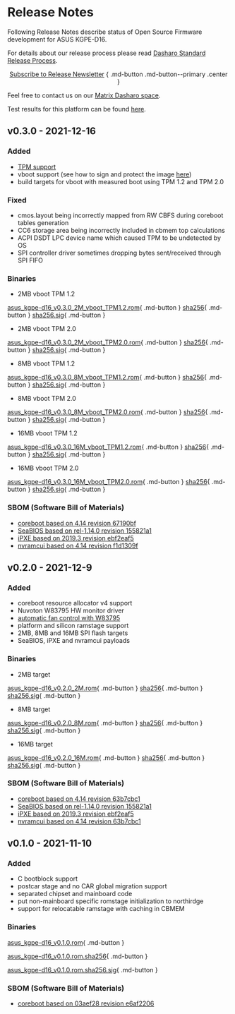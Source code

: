 # Release Notes

Following Release Notes describe status of Open Source Firmware development for
ASUS KGPE-D16.

For details about our release process please read
[Dasharo Standard Release Process](../../dev-proc/standard-release-process.md).

<center>

[Subscribe to Release Newsletter][newsletter]
{ .md-button .md-button--primary .center }

[newsletter]: https://newsletter.3mdeb.com/subscription/ozes4Jxuo

</center>

Feel free to contact us on our [Matrix Dasharo space](https://matrix.to/#/#dasharo:matrix.org).

Test results for this platform can be found
[here](https://docs.google.com/spreadsheets/d/1rsJECHmYrpkPSByTyt7jmMuQnExE20zW7Zk6c8oMk6E/edit?usp=sharing).

## v0.3.0 - 2021-12-16

### Added

- [TPM support](tpm-mboot.md)
- vboot support (see how to sign and protect the image [here](spi-wp.md#setting-flash-protection-for-vboot))
- build targets for vboot with measured boot using TPM 1.2 and TPM 2.0

### Fixed

- cmos.layout being incorrectly mapped from RW CBFS during coreboot tables generation
- CC6 storage area being incorrectly included in cbmem top calculations
- ACPI DSDT LPC device name which caused TPM to be undetected by OS
- SPI controller driver sometimes dropping bytes sent/received through SPI FIFO

### Binaries

- 2MB vboot TPM 1.2

[asus_kgpe-d16_v0.3.0_2M_vboot_TPM1.2.rom][v0.3.0_2m_tpm12_rom]{ .md-button }
[sha256][v0.3.0_2m_tpm12_sha]{ .md-button }
[sha256.sig][v0.3.0_2m_tpm12_sig]{ .md-button }

[v0.3.0_2m_tpm12_rom]: https://3mdeb.com/open-source-firmware/Dasharo/asus_kgpe-d16/asus_kgpe-d16_v0.3.0_2M_vboot_TPM1.2.rom
[v0.3.0_2m_tpm12_sha]: https://3mdeb.com/open-source-firmware/Dasharo/asus_kgpe-d16/asus_kgpe-d16_v0.3.0_2M_vboot_TPM1.2.rom.sha256
[v0.3.0_2m_tpm12_sig]: https://3mdeb.com/open-source-firmware/Dasharo/asus_kgpe-d16/asus_kgpe-d16_v0.3.0_2M_vboot_TPM1.2.rom.sha256.sig

- 2MB vboot TPM 2.0

[asus_kgpe-d16_v0.3.0_2M_vboot_TPM2.0.rom][v0.3.0_2m_tpm20_rom]{ .md-button }
[sha256][v0.3.0_2m_tpm20_sha]{ .md-button }
[sha256.sig][v0.3.0_2m_tpm20_sig]{ .md-button }

[v0.3.0_2m_tpm20_rom]: https://3mdeb.com/open-source-firmware/Dasharo/asus_kgpe-d16/asus_kgpe-d16_v0.3.0_2M_vboot_TPM2.0.rom
[v0.3.0_2m_tpm20_sha]: https://3mdeb.com/open-source-firmware/Dasharo/asus_kgpe-d16/asus_kgpe-d16_v0.3.0_2M_vboot_TPM2.0.rom.sha256
[v0.3.0_2m_tpm20_sig]: https://3mdeb.com/open-source-firmware/Dasharo/asus_kgpe-d16/asus_kgpe-d16_v0.3.0_2M_vboot_TPM2.0.rom.sha256.sig

- 8MB vboot TPM 1.2

[asus_kgpe-d16_v0.3.0_8M_vboot_TPM1.2.rom][v0.3.0_8m_tpm12_rom]{ .md-button }
[sha256][v0.3.0_8m_tpm12_sha]{ .md-button }
[sha256.sig][v0.3.0_8m_tpm12_sig]{ .md-button }

[v0.3.0_8m_tpm12_rom]: https://3mdeb.com/open-source-firmware/Dasharo/asus_kgpe-d16/asus_kgpe-d16_v0.3.0_8M_vboot_TPM1.2.rom
[v0.3.0_8m_tpm12_sha]: https://3mdeb.com/open-source-firmware/Dasharo/asus_kgpe-d16/asus_kgpe-d16_v0.3.0_8M_vboot_TPM1.2.rom.sha256
[v0.3.0_8m_tpm12_sig]: https://3mdeb.com/open-source-firmware/Dasharo/asus_kgpe-d16/asus_kgpe-d16_v0.3.0_8M_vboot_TPM1.2.rom.sha256.sig

- 8MB vboot TPM 2.0

[asus_kgpe-d16_v0.3.0_8M_vboot_TPM2.0.rom][v0.3.0_8m_tpm20_rom]{ .md-button }
[sha256][v0.3.0_8m_tpm20_sha]{ .md-button }
[sha256.sig][v0.3.0_8m_tpm20_sig]{ .md-button }

[v0.3.0_8m_tpm20_rom]: https://3mdeb.com/open-source-firmware/Dasharo/asus_kgpe-d16/asus_kgpe-d16_v0.3.0_8M_vboot_TPM2.0.rom
[v0.3.0_8m_tpm20_sha]: https://3mdeb.com/open-source-firmware/Dasharo/asus_kgpe-d16/asus_kgpe-d16_v0.3.0_8M_vboot_TPM2.0.rom.sha256
[v0.3.0_8m_tpm20_sig]: https://3mdeb.com/open-source-firmware/Dasharo/asus_kgpe-d16/asus_kgpe-d16_v0.3.0_8M_vboot_TPM2.0.rom.sha256.sig

- 16MB vboot TPM 1.2

[asus_kgpe-d16_v0.3.0_16M_vboot_TPM1.2.rom][v0.3.0_16m_tpm12_rom]{ .md-button }
[sha256][v0.3.0_16m_tpm12_sha]{ .md-button }
[sha256.sig][v0.3.0_16m_tpm12_sig]{ .md-button }

[v0.3.0_16m_tpm12_rom]: https://3mdeb.com/open-source-firmware/Dasharo/asus_kgpe-d16/asus_kgpe-d16_v0.3.0_16M_vboot_TPM1.2.rom
[v0.3.0_16m_tpm12_sha]: https://3mdeb.com/open-source-firmware/Dasharo/asus_kgpe-d16/asus_kgpe-d16_v0.3.0_16M_vboot_TPM1.2.rom.sha256
[v0.3.0_16m_tpm12_sig]: https://3mdeb.com/open-source-firmware/Dasharo/asus_kgpe-d16/asus_kgpe-d16_v0.3.0_16M_vboot_TPM1.2.rom.sha256.sig

- 16MB vboot TPM 2.0

[asus_kgpe-d16_v0.3.0_16M_vboot_TPM2.0.rom][v0.3.0_16m_tpm20_rom]{ .md-button }
[sha256][v0.3.0_16m_tpm20_sha]{ .md-button }
[sha256.sig][v0.3.0_16m_tpm20_sig]{ .md-button }

[v0.3.0_16m_tpm20_rom]: https://3mdeb.com/open-source-firmware/Dasharo/asus_kgpe-d16/asus_kgpe-d16_v0.3.0_16M_vboot_TPM2.0.rom
[v0.3.0_16m_tpm20_sha]: https://3mdeb.com/open-source-firmware/Dasharo/asus_kgpe-d16/asus_kgpe-d16_v0.3.0_16M_vboot_TPM2.0.rom.sha256
[v0.3.0_16m_tpm20_sig]: https://3mdeb.com/open-source-firmware/Dasharo/asus_kgpe-d16/asus_kgpe-d16_v0.3.0_16M_vboot_TPM2.0.rom.sha256.sig

### SBOM (Software Bill of Materials)

- [coreboot based on 4.14 revision 67190bf](https://github.com/Dasharo/coreboot/commit/67190bf)
- [SeaBIOS based on rel-1.14.0 revision 155821a1](https://review.coreboot.org/plugins/gitiles/seabios/+/155821a1)
- [iPXE based on 2019.3 revision ebf2eaf5](https://github.com/ipxe/ipxe/commit/ebf2eaf5)
- [nvramcui based on 4.14 revision f1d1309f](https://github.com/Dasharo/coreboot/blob/f1d1309f/payloads/nvramcui/nvramcui.c)

## v0.2.0 - 2021-12-9

### Added

- coreboot resource allocator v4 support
- Nuvoton W83795 HW monitor driver
- [automatic fan control with W83795](fan-control.md)
- platform and silicon ramstage support
- 2MB, 8MB and 16MB SPI flash targets
- SeaBIOS, iPXE and nvramcui payloads

### Binaries

- 2MB target

[asus_kgpe-d16_v0.2.0_2M.rom][v0.2.0_2m_rom]{ .md-button }
[sha256][v0.2.0_2m_sha]{ .md-button }
[sha256.sig][v0.2.0_2m_sig]{ .md-button }

[v0.2.0_2m_rom]: https://3mdeb.com/open-source-firmware/Dasharo/asus_kgpe-d16/asus_kgpe-d16_v0.2.0_2M.rom
[v0.2.0_2m_sha]: https://3mdeb.com/open-source-firmware/Dasharo/asus_kgpe-d16/asus_kgpe-d16_v0.2.0_2M.rom.sha256
[v0.2.0_2m_sig]: https://3mdeb.com/open-source-firmware/Dasharo/asus_kgpe-d16/asus_kgpe-d16_v0.2.0_2M.rom.sha256.sig

- 8MB target

[asus_kgpe-d16_v0.2.0_8M.rom][v0.2.0_8m_rom]{ .md-button }
[sha256][v0.2.0_8m_sha]{ .md-button }
[sha256.sig][v0.2.0_8m_sig]{ .md-button }

[v0.2.0_8m_rom]: https://3mdeb.com/open-source-firmware/Dasharo/asus_kgpe-d16/asus_kgpe-d16_v0.2.0_8M.rom
[v0.2.0_8m_sha]: https://3mdeb.com/open-source-firmware/Dasharo/asus_kgpe-d16/asus_kgpe-d16_v0.2.0_8M.rom.sha256
[v0.2.0_8m_sig]: https://3mdeb.com/open-source-firmware/Dasharo/asus_kgpe-d16/asus_kgpe-d16_v0.2.0_8M.rom.sha256.sig

- 16MB target

[asus_kgpe-d16_v0.2.0_16M.rom][v0.2.0_16m_rom]{ .md-button }
[sha256][v0.2.0_16m_sha]{ .md-button }
[sha256.sig][v0.2.0_16m_sig]{ .md-button }

[v0.2.0_16m_rom]: https://3mdeb.com/open-source-firmware/Dasharo/asus_kgpe-d16/asus_kgpe-d16_v0.2.0_16M.rom
[v0.2.0_16m_sha]: https://3mdeb.com/open-source-firmware/Dasharo/asus_kgpe-d16/asus_kgpe-d16_v0.2.0_16M.rom.sha256
[v0.2.0_16m_sig]: https://3mdeb.com/open-source-firmware/Dasharo/asus_kgpe-d16/asus_kgpe-d16_v0.2.0_16M.rom.sha256.sig

### SBOM (Software Bill of Materials)

- [coreboot based on 4.14 revision 63b7cbc1](https://github.com/Dasharo/coreboot/commit/63b7cbc1)
- [SeaBIOS based on rel-1.14.0 revision 155821a1](https://review.coreboot.org/plugins/gitiles/seabios/+/155821a1)
- [iPXE based on 2019.3 revision ebf2eaf5](https://github.com/ipxe/ipxe/commit/ebf2eaf5)
- [nvramcui based on 4.14 revision 63b7cbc1](https://github.com/Dasharo/coreboot/blob/63b7cbc1/payloads/nvramcui/nvramcui.c)

## v0.1.0 - 2021-11-10

### Added

- C bootblock support
- postcar stage and no CAR global migration support
- separated chipset and mainboard code
- put non-mainboard specific romstage initialization to northirdge
- support for relocatable ramstage with caching in CBMEM

### Binaries

[asus_kgpe-d16_v0.1.0.rom][v0.1.0_rom]{ .md-button }

[asus_kgpe-d16_v0.1.0.rom.sha256][v0.1.0_sha]{ .md-button }

[asus_kgpe-d16_v0.1.0.rom.sha256.sig][v0.1.0_sig]{ .md-button }

[v0.1.0_rom]: https://3mdeb.com/open-source-firmware/Dasharo/asus_kgpe-d16/asus_kgpe-d16_v0.1.0.rom
[v0.1.0_sha]: https://3mdeb.com/open-source-firmware/Dasharo/asus_kgpe-d16/asus_kgpe-d16_v0.1.0.rom.sha256
[v0.1.0_sig]: https://3mdeb.com/open-source-firmware/Dasharo/asus_kgpe-d16/asus_kgpe-d16_v0.1.0.rom.sha256.sig

### SBOM (Software Bill of Materials)

- [coreboot based on 03aef28 revision e6af2206](https://github.com/Dasharo/coreboot/tree/e6af2206)
